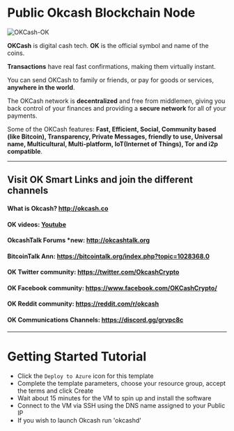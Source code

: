 # Public Okcash Blockchain Node

![OKCash-OK](http://i.imgur.com/rOeEycy.png)

**OKCash** is digital cash tech. **OK** is the official symbol and name of the coins. 

**Transactions** have real fast confirmations, making them virtually instant. 

You can send OKCash to family or friends, or pay for goods or services, **anywhere in the world**.

The OKCash network is **decentralized** and free from middlemen, giving you back control of your finances and providing a **secure network** for all of your payments. 

Some of the OKCash features: **Fast, Efficient, Social, Community based (like Bitcoin), Transparency, Private Messages, friendly to use, Universal name, Multicultural, Multi-platform, IoT(Internet of Things), Tor and i2p compatible**.

--------------------

## Visit OK Smart Links and join the different channels

#### What is Okcash?  http://okcash.co

#### OK videos: [Youtube](https://www.youtube.com/channel/UC5BCYmlBtPZiC7NNv-a5gfA)

#### OkcashTalk Forums *new:  http://okcashtalk.org

#### BitcoinTalk Ann: https://bitcointalk.org/index.php?topic=1028368.0

#### OK Twitter community: https://twitter.com/OkcashCrypto

#### OK Facebook community: https://www.facebook.com/OKCashCrypto/

#### OK Reddit community: https://reddit.com/r/okcash

#### OK Communications Channels: https://discord.gg/grvpc8c

-------------------

# Getting Started Tutorial

* Click the `Deploy to Azure` icon for this template
* Complete the template parameters, choose your resource group, accept the terms and click Create
* Wait about 15 minutes for the VM to spin up and install the software
* Connect to the VM via SSH using the DNS name assigned to your Public IP
* If you wish to launch Okcash run 'okcashd'